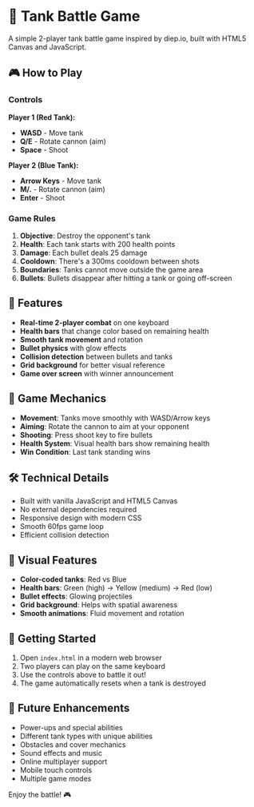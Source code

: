 # 🚗 Tank Battle Game

A simple 2-player tank battle game inspired by diep.io, built with HTML5 Canvas and JavaScript.

## 🎮 How to Play

### Controls

**Player 1 (Red Tank):**
- **WASD** - Move tank
- **Q/E** - Rotate cannon (aim)
- **Space** - Shoot

**Player 2 (Blue Tank):**
- **Arrow Keys** - Move tank
- **M/.** - Rotate cannon (aim)
- **Enter** - Shoot

### Game Rules

1. **Objective**: Destroy the opponent's tank
2. **Health**: Each tank starts with 200 health points
3. **Damage**: Each bullet deals 25 damage
4. **Cooldown**: There's a 300ms cooldown between shots
5. **Boundaries**: Tanks cannot move outside the game area
6. **Bullets**: Bullets disappear after hitting a tank or going off-screen

## 🚀 Features

- **Real-time 2-player combat** on one keyboard
- **Health bars** that change color based on remaining health
- **Smooth tank movement** and rotation
- **Bullet physics** with glow effects
- **Collision detection** between bullets and tanks
- **Grid background** for better visual reference
- **Game over screen** with winner announcement

## 🎯 Game Mechanics

- **Movement**: Tanks move smoothly with WASD/Arrow keys
- **Aiming**: Rotate the cannon to aim at your opponent
- **Shooting**: Press shoot key to fire bullets
- **Health System**: Visual health bars show remaining health
- **Win Condition**: Last tank standing wins

## 🛠️ Technical Details

- Built with vanilla JavaScript and HTML5 Canvas
- No external dependencies required
- Responsive design with modern CSS
- Smooth 60fps game loop
- Efficient collision detection

## 🎨 Visual Features

- **Color-coded tanks**: Red vs Blue
- **Health bars**: Green (high) → Yellow (medium) → Red (low)
- **Bullet effects**: Glowing projectiles
- **Grid background**: Helps with spatial awareness
- **Smooth animations**: Fluid movement and rotation

## 🚀 Getting Started

1. Open `index.html` in a modern web browser
2. Two players can play on the same keyboard
3. Use the controls above to battle it out!
4. The game automatically resets when a tank is destroyed

## 🔧 Future Enhancements

- Power-ups and special abilities
- Different tank types with unique abilities
- Obstacles and cover mechanics
- Sound effects and music
- Online multiplayer support
- Mobile touch controls
- Multiple game modes

Enjoy the battle! 🎮 
